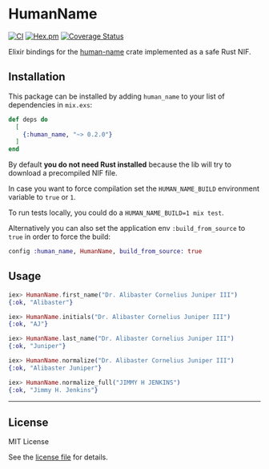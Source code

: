 # HumanName

[![CI](https://github.com/amokan/human_name/actions/workflows/ci.yaml/badge.svg?branch=main)](https://github.com/amokan/human_name/actions/workflows/ci.yaml)
[![Hex.pm](https://img.shields.io/hexpm/v/human_name.svg)](https://hex.pm/packages/human_name)
[![Coverage Status](https://coveralls.io/repos/github/amokan/human_name/badge.svg?branch=main)](https://coveralls.io/github/amokan/human_name?branch=main)

Elixir bindings for the [human-name](https://crates.io/crates/human_name) crate implemented as a safe Rust NIF.

## Installation

This package can be installed by adding `human_name` to your list of dependencies in `mix.exs`:

```elixir
def deps do
  [
    {:human_name, "~> 0.2.0"}
  ]
end
```

By default **you do not need Rust installed** because the lib will try to download a precompiled NIF file.

In case you want to force compilation set the
`HUMAN_NAME_BUILD` environment variable to `true` or `1`.

To run tests locally, you could do a `HUMAN_NAME_BUILD=1 mix test`.

Alternatively you can also set the application env `:build_from_source` to `true` in order to force the build:

```elixir
config :human_name, HumanName, build_from_source: true
```

## Usage

```elixir
iex> HumanName.first_name("Dr. Alibaster Cornelius Juniper III")
{:ok, "Alibaster"}

iex> HumanName.initials("Dr. Alibaster Cornelius Juniper III")
{:ok, "AJ"}

iex> HumanName.last_name("Dr. Alibaster Cornelius Juniper III")
{:ok, "Juniper"}

iex> HumanName.normalize("Dr. Alibaster Cornelius Juniper III")
{:ok, "Alibaster Juniper"}

iex> HumanName.normalize_full("JIMMY H JENKINS")
{:ok, "Jimmy H. Jenkins"}
```

----

## License

MIT License

See the [license file](LICENSE.txt) for details.
